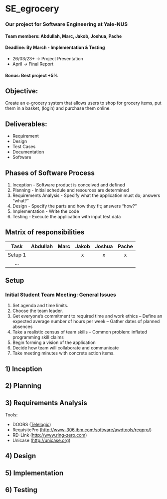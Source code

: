 # SE_egrocery
### Our project for Software Engineering at Yale-NUS
#### Team members: Abdullah, Marc, Jakob, Joshua, Pache
#### Deadline:   By March - Implementation & Testing
- 26/03/23+ -> Project Presentation
- April -> Final Report
#### Bonus: Best project +5%

## Objective:
Create an e-grocery system that allows users to shop for grocery items, put them in a basket, (login) and purchase them online.

## Deliverables:
- Requirement
- Design
- Test Cases
- Documentation
- Software

## Phases of Software Process
1. Inception - Software product is conceived and defined
2. Planning - Initial schedule and resources are determined
3. Requirements Analysis - Specify what the application must do; answers “what?”
4. Design - Specify the parts and how they fit; answers “how?”
5. Implementation - Write the code
6. Testing - Execute the application with input test data

## Matrix of responsibilities
|   Task   | Abdullah |   Marc   |  Jakob   |  Joshua  |  Pache   |
| :------: | :------: | :------: | :------: | :------: | :------: |
|  Setup 1 |          |          |     x    |      x   |      x   |
|   ...    |          |          |          |          |          |

## Setup

### Initial Student Team Meeting: General Issues
1. Set agenda and time limits.
2. Choose the team leader. 
3. Get everyone’s commitment to required time and work ethics
– Define an expected average number of hours per week
– Gather dates of planned absences
4. Take a realistic census of team skills
– Common problem: inflated programming skill claims
5. Begin forming a vision of the application
6. Decide how team will collaborate and communicate
7. Take meeting minutes with concrete action items.
   
## 1) Inception

## 2) Planning

## 3) Requirements Analysis
Tools:
- DOORS ([Telelogic](http://www.telelogic/))
- RequisitePro (http://www-306.ibm.com/software/awdtools/reqpro/)
- RD-Link (http://www.ring-zero.com)
- Unicase (http://unicase.org)

## 4) Design

## 5) Implementation

## 6) Testing